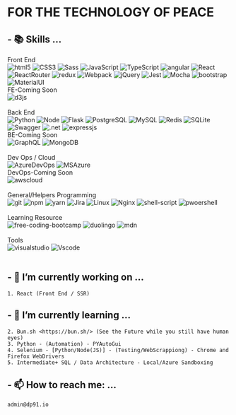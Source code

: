 # FOR THE TECHNOLOGY OF PEACE
## - 📚 Skills ...
<p> 
<div>Front End</div>
<div class="front-end-group">
    <img alt="html5" src="https://img.shields.io/badge/-HTML5-E34F26?style=flat-square&logo=html5&logoColor=white" />
    <img alt="CSS3" src="https://img.shields.io/badge/-CSS3-1572B6?style=for&logo=css3&logoColor=white" />
    <img alt="Sass" src="https://img.shields.io/badge/Sass-CC6699?style=flat-square&logo=sass&logoColor=white" />
    <img alt="JavaScript" src="https://img.shields.io/badge/-JavaScript-black?style=flat-square&logo=javascript&logoColor=gold" />
    <img alt="TypeScript" src="https://img.shields.io/badge/-TypeScript-007ACC?style=flat-square&logo=typescript&logoColor=white" />
    <img alt="angular" src="https://img.shields.io/badge/-Angular-DD0031?style=flat-square&logo=angular&logoColor=white" />
    <img alt="React" src="https://img.shields.io/badge/-React-45b8d8?style=flat-square&logo=react&logoColor=white" />
    <img alt="ReactRouter" src="https://img.shields.io/badge/React_Router-CA4245?style=flat-square&logo=react-router&logoColor=white" />
    <img alt="redux" src="https://img.shields.io/badge/-Redux-764ABC?style=flat-square&logo=redux&logoColor=white" />
    <img alt="Webpack" src="https://img.shields.io/badge/-Webpack-8DD6F9?style=flat-square&logo=webpack&logoColor=white" /> 
    <img alt="jQuery" src="https://img.shields.io/badge/-jQuery-0769AD?style=for&logo=jquery&logoColor=white" />
    <img alt="Jest" src="https://img.shields.io/badge/-Jest-C21325?style=flat-square&logo=jest&logoColor=white" />
    <img alt="Mocha" src="https://img.shields.io/badge/-Mocha-8D6748?style=flat-square&logo=mocha&logoColor=white" />
    <img alt="bootstrap" src="https://img.shields.io/badge/Bootstrap-563D7C?style=flat-square&logo=bootstrap&logoColor=white">
    <img alt="MaterialUI" src="https://img.shields.io/badge/-MaterialUI-0081CB?style=for&logo=material-ui&logoColor=white" />
    <div>FE-Coming Soon</div>
    <img alt="d3js" src="https://img.shields.io/badge/-D3.js-F9A03C?style=flat-square&logo=d3.js&logoColor=white" />
    
</div>
<br />
<div>Back End</div>
<div class="back-end-group">
    <img alt="Python" src="https://img.shields.io/badge/-Python-3776AB?style=flat-square&logo=python&logoColor=white" />
    <img alt="Node" src="https://img.shields.io/badge/-Node-07C146?style=flat-square&logo=node.js&logoColor=white" />
    <img alt="Flask" src="https://img.shields.io/badge/-Flask-000000?style=for&logo=flask&logoColor=white" />
    <img alt="PostgreSQL" src="https://img.shields.io/badge/-PostgreSQL-336791?style=flat-square&logo=postgresql&logoColor=white" />
    <img alt="MySQL" src="https://img.shields.io/badge/-MySQL-4479A1?style=flat-square&logo=mysql&logoColor=white" />
    <img alt="Redis" src="https://img.shields.io/badge/-Redis-E31A31?style=flat-square&logo=redis&logoColor=white" />
    <img alt="SQLite" src="https://img.shields.io/badge/-SQLite-003B57?style=for&logo=sqlite&logoColor=white" />
    <img alt="Swagger" src="https://img.shields.io/badge/-Swagger-85EA2D?style=for&logo=swagger&logoColor=white" />
    <img alt=".net" src="https://img.shields.io/badge/.NET-5C2D91?style=flat-square&logo=.net&logoColor=white" />
    <img alt="expressjs" src="https://img.shields.io/badge/Express.js-404D59?style=flat-square">
    <div>BE-Coming Soon</div>
    <img alt="GraphQL" src="https://img.shields.io/badge/-GraphQL-E10098?style=flat-square&logo=graphql&logoColor=white" />
    <img alt="MongoDB" src="https://img.shields.io/badge/-MongoDB-13aa52?style=flat-square&logo=mongodb&logoColor=white" />

</div>
<br />
<div>Dev Ops / Cloud</div>
<div class="dev-ops-group">
    <img alt="AzureDevOps" src="https://img.shields.io/badge/-AzureDevOps-0078D7?style=for&logo=azuredevops&logoColor=white" />
    <img alt="MSAzure" src="https://img.shields.io/badge/Microsoft_Azure-0089D6?style=square-flat&logo=microsoft-azure&logoColor=white /">
    <div>DevOps-Coming Soon</div>
    <img alt="awscloud" src="https://img.shields.io/badge/Amazon_AWS-232F3E?style=flat-square&logo=amazon-aws&logoColor=white">
</div>
<br />
<div class="general-programming-group">
    <div>General/Helpers Programming</div>
    <img alt="git" src="https://img.shields.io/badge/-Git-F05032?style=flat-square&logo=git&logoColor=white" />
    <img alt="npm" src="https://img.shields.io/badge/-NPM-CB3837?style=flat-square&logo=npm&logoColor=white" />
    <img alt="yarn" src="https://img.shields.io/badge/-Yarn-2C8EBB?style=flat-square&logo=yarn&logoColor=white" />
    <img alt="Jira" src="https://img.shields.io/badge/-Jira-0052CC?style=for&logo=jira&logoColor=white" />
    <img alt="Linux" src="https://img.shields.io/badge/-Linux-black?style=for&logo=linux&logoColor=FCC624" />
    <img alt="Nginx" src="https://img.shields.io/badge/-Nginx-269539?style=for&logo=nginx&logoColor=white" />
    <img alt="shell-script" src="https://img.shields.io/badge/Shell_Script-121011?style=flat-square&logo=gnu-bash&logoColor=whit">
    <img alt="pwoershell" src=" https://img.shields.io/badge/powershell-5391FE?style=flat-square&logo=powershell&logoColor=white">
   
</div>
<br />
<div class="learning-resource">
    <div>Learning Resource</div>
    <img alt="free-coding-bootcamp" src="https://img.shields.io/badge/freeCodeCamp-27273D?style=flat-square&logo=freecodecamp&logoColor=white">
    <img alt="duolingo" src="https://img.shields.io/badge/Duolingo-58CC02?style=flat-square&logo=Duolingo&logoColor=white">
    <img alt="mdn" src="https://img.shields.io/badge/MDN_Web_Docs-black?style=mdn&logo=mdnwebdocs&logoColor=white">
</div>
<br />
<div class="tools">
    <div>Tools</div>
    <img alt="visualstudio" src="https://img.shields.io/badge/Visual_Studio-5C2D91?style=flat-square&logo=visual%20studio&logoColor=white">
    <img alt="Vscode" src="    https://img.shields.io/badge/Visual_Studio_Code-0078D4?style=flat-square&logo=visual%20studio%20code&logoColor=white">
</div>
<br />
</p>

## - 🔭 I’m currently working on ... 
    1. React (Front End / SSR) 

## - 🌱 I’m currently learning ...
    2. Bun.sh <https://bun.sh/> (See the Future while you still have human eyes)
    3. Python - (Automation) - PYAutoGui
    4. Selenium - [Python/Node(JS)] - (Testing/WebScrappiong) - Chrome and Firefox WebDrivers
    5. Intermediate+ SQL / Data Architecture - Local/Azure Sandboxing

## - 📫 How to reach me: ...
    admin@dp91.io


<!--
**dp-91/dp-91** is a ✨ _special_ ✨ repository because its `README.md` (this file) appears on your GitHub profile.

Here are some ideas to get you started:

- 🔭 I’m currently working on ...
- 🌱 I’m currently learning ...
- 👯 I’m looking to collaborate on ...
- 🤔 I’m looking for help with ...
- 💬 Ask me about ...
- 📫 How to reach me: ...
- 😄 Pronouns: ...
- ⚡ Fun fact: ...
-->
